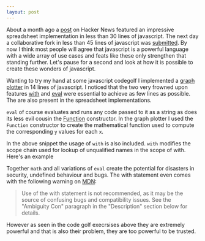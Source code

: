 ```yaml
---
layout: post
---
```


About a month ago a [post](http://news.ycombinator.com/item?id=6725387) on Hacker News featured an impressive spreadsheet implementation in less than 30 lines of javascript. The next day a collaborative fork in less than 45 lines of javascript was [submitted](https://news.ycombinator.com/item?id=6730084). By now I think most people will agree that javascript is a powerful language with a wide array of use cases and feats like these only strengthen that standing further. Let's pause for a second and look at how it is possible to create these wonders of javascript.

Wanting to try my hand at some javascript codegolf I implemented a [graph plotter](http://codepen.io/k0nserv/pen/GbmAC) in 14 lines of javascript. I noticed that the two very frowned upon features [with](https://developer.mozilla.org/en-US/docs/Web/JavaScript/Reference/Statements/with) and [eval](https://developer.mozilla.org/en-US/docs/Web/JavaScript/Reference/Global_Objects/eval) were essential to achieve as few lines as possible. The are also present in the spreadsheet implementations.

`eval` of course evaluates and runs any code passed to it as a string as does its less evil cousin the [Function](https://developer.mozilla.org/en-US/docs/Web/JavaScript/Reference/Global_Objects/Function#Syntax) constructor. In the graph plotter I used the `Function` constructor to create the mathematical function used to compute the corresponding `y` values for each `x`.

<script src="https://gist.github.com/k0nserv/8176804.js"></script>

In the above snippet the usage of `with` is also included. `with` modifies the scope chain used for lookup of unqualified names in the scope of with. Here's an example

<script src="https://gist.github.com/k0nserv/8180757.js"></script>

Together `math` and all variations of `eval` create the potential for disasters in security, undefined behaviour and bugs. The with statement even comes with the following warning on [MDN](https://developer.mozilla.org/en-US/):

>Use of the with statement is not recommended, as it may be the source of confusing bugs and compatibility issues. See the "Ambiguity Con" paragraph in the "Description" section below for details.

However as seen in the code golf execrsises above they are extremely powerful and that is also their problem, they are too powerful to be trusted.